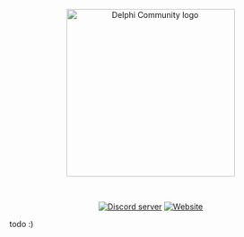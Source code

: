 <div align="center">
  <p>
    <a href="https://delphi-community.com"><img src="https://delphi-community.com/img/delphicommunity.png" alt="Delphi Community logo" height="300px" /></a>    
  </p>
  <br />
  <p>
    <a href="https://discord.gg/c382VBk"><img src="https://img.shields.io/discord/623794270255579146?label=Discord&style=plastic" alt="Discord server" /></a>
    <a href="https://delphi-community.com"><img src="https://img.shields.io/website?down_message=offline&style=plastic&up_message=online&url=https%3A%2F%2Fdelphi-community.com" alt="Website" /></a>
  </p>
</div>

todo :)
